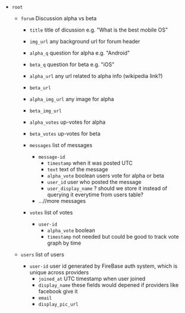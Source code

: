- `root`
    - `forum`  Discussion alpha vs beta
        - `title` title of dicussion e.g. "What is the best mobile OS"
        - `img_url` any background url for forum header
        - `alpha_q` question for alpha e.g. "Android"
        - `beta_q` question for beta e.g. "iOS"
        - `alpha_url` any url related to alpha info (wikipedia link?)
        - `beta_url`
        - `alpha_img_url` any image for alpha
        - `beta_img_url`
        - `alpha_votes` up-votes for alpha
        - `beta_votes` up-votes for beta

        - `messages` list of messages
            - `message-id`
                - `timestamp` when it was posted UTC
                - `text` text of the message
                - `alpha_vote` boolean users vote for alpha or beta
                - `user_id` user who posted the message
                - `user_display_name` ? should we store it instead of querying it everytime from users table?
            - ...//more messages

        - `votes` list of votes
            - `user-id`
                - `alpha_vote` boolean
                - `timestamp` not needed but could be good to track vote graph by time

    - `users` list of users
        - `user-id` user id generated by FireBase auth system, which is unique across providers
            - `joined_at` UTC timestamp when user joined
            - `display_name` these fields would depened if providers like facebook give it
            - `email`
            - `display_pic_url`
